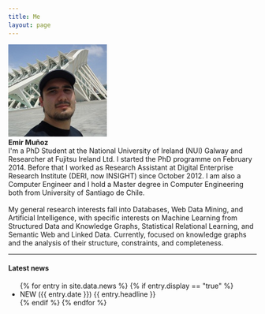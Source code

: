 ```yaml
---
title: Me
layout: page
---
```


<div class="row">
<div class="col-md-4 col-xs-12 text-center">
    <div class="centerBlock">
        <img id="image_main" alt="Emir Muñoz" width="200" height="187" src="/assets/me.jpg">
    </div>
    <b>
        <span property="foaf:title"></span>
        <span property="foaf:givenname">Emir</span>
        <span property="foaf:familyName">Muñoz</span>
    </b>
</div>

<div class="col-md-8 col-xs-12 text-justify">
I'm a PhD Student at the National University of Ireland (NUI) Galway and Researcher at Fujitsu Ireland Ltd. 
I started the PhD programme on February 2014. 
Before that I worked as Research Assistant at Digital Enterprise Research Institute (DERI, now INSIGHT) since October 2012. 
I am also a Computer Engineer and I hold a Master degree in Computer Engineering both from University of Santiago de Chile.
<br><br>
My general research interests fall into Databases, Web Data Mining, and Artificial Intelligence, with specific interests on 
Machine Learning from Structured Data and Knowledge Graphs, Statistical Relational Learning, and Semantic Web and Linked Data.
Currently, focused on knowledge graphs and the analysis of their structure, constraints, and completeness.
</div>
</div>

<hr />

<div class="row">
<div class="col-md-12 col-xs-12">
    <h4><b>Latest news</b></h4>
    <ul>
        {% for entry in site.data.news %}
            {% if entry.display == "true" %}
            <li><span class="label label-success">NEW ({{ entry.date }})</span>&nbsp;<span>{{ entry.headline }}</span></li>
            {% endif %}
        {% endfor %}
    </ul>
</div>
</div>
